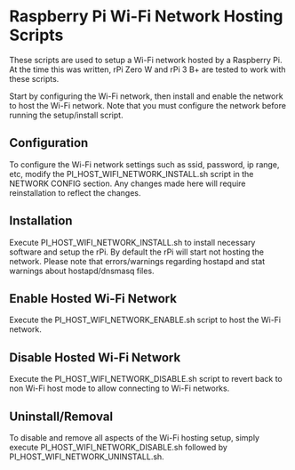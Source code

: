 # Raspberry Pi Wi-Fi Network Hosting Scripts

These scripts are used to setup a Wi-Fi network hosted by a Raspberry Pi. At the time this was written, rPi Zero W and rPi 3 B+ are tested to work with these scripts.

Start by configuring the Wi-Fi network, then install and enable the network to host the Wi-Fi network. Note that you must configure the network before running the setup/install script.

## Configuration
To configure the Wi-Fi network settings such as ssid, password, ip range, etc, modify the PI_HOST_WIFI_NETWORK_INSTALL.sh script in the NETWORK CONFIG section. Any changes made here will require reinstallation to reflect the changes.

## Installation
Execute PI_HOST_WIFI_NETWORK_INSTALL.sh to install necessary software and setup the rPi. By default the rPi will start not hosting the network. Please note that errors/warnings regarding hostapd and stat warnings about hostapd/dnsmasq files.

## Enable Hosted Wi-Fi Network
Execute the PI_HOST_WIFI_NETWORK_ENABLE.sh script to host the Wi-Fi network.

## Disable Hosted Wi-Fi Network
Execute the PI_HOST_WIFI_NETWORK_DISABLE.sh script to revert back to non Wi-Fi host mode to allow connecting to Wi-Fi networks.

## Uninstall/Removal
To disable and remove all aspects of the Wi-Fi hosting setup, simply execute PI_HOST_WIFI_NETWORK_DISABLE.sh followed by PI_HOST_WIFI_NETWORK_UNINSTALL.sh.